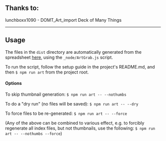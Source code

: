 ## Thanks to:

lunchboxx1090 - DOMT_Art_import   Deck of Many Things

---

## Usage

The files in the `dist` directory are automatically generated from the spreadsheet [here](https://docs.google.com/spreadsheets/d/14NJeO5HJhUwVkBVzN3Mg7-W7adJ9FE9C9f_oT93n4M8/edit#gid=66737284), using the `_node/ArtGrab.js` script.

To run the script, follow the setup guide in the project's README.md, and then `$ npm run art` from the project root.

#### Options
To skip thumbnail generation: `$ npm run art -- --nothumbs`

To do a "dry run" (no files will be saved): `$ npm run art -- --dry`

To force files to be re-generated: `$ npm run art -- --force`

(Any of the above can be combined to various effect, e.g. to forcibly regenerate all index files, but not thumbnails, use the following: `$ npm run art -- --nothumbs --force`)
